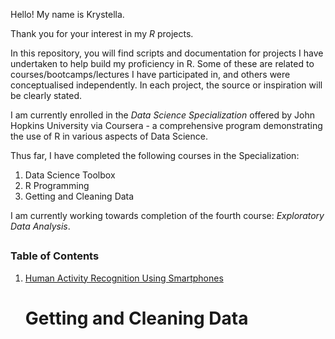 Hello! My name is Krystella.

Thank you for your interest in my _R_ projects.

In this repository, you will find scripts and documentation for projects I have undertaken to help build my proficiency in R. Some of these are related to courses/bootcamps/lectures I have participated in, and others were conceptualised independently. In each project, the source or inspiration will be clearly stated.

I am currently enrolled in the _Data Science Specialization_ offered by John Hopkins University via Coursera - a comprehensive program demonstrating the use of R in various aspects of Data Science. 

Thus far, I have completed the following courses in the Specialization:
1. Data Science Toolbox
2. R Programming
3. Getting and Cleaning Data

I am currently working towards completion of the fourth course: _Exploratory Data Analysis_.

##

### **Table of Contents**
1. [Human Activity Recognition Using Smartphones](JHU_Getting_and_Cleaning_Data/readme.md)
    # Getting and Cleaning Data
